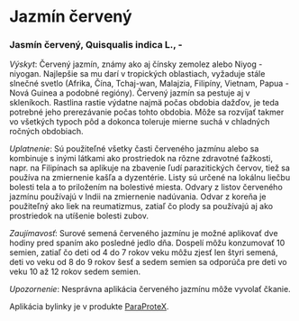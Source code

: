 Jazmín červený
==============

### Jasmín červený, Quisqualis indica L., -

*Výskyt*: Červený jazmín, známy ako aj čínsky zemolez alebo Niyog - niyogan.
Najlepšie sa mu darí v tropických oblastiach, vyžaduje stále slnečné svetlo
(Afrika, Čína, Tchaj-wan, Malajzia, Filipíny, Vietnam, Papua - Nová Guinea a
podobné regióny). Červený jazmín sa pestuje aj v skleníkoch. Rastlina rastie
výdatne najmä počas obdobia dažďov, je teda potrebné jeho prerezávanie počas
tohto obdobia. Môže sa rozvíjať takmer vo všetkých typoch pôd a dokonca toleruje
mierne suchá v chladných ročných obdobiach.

*Uplatnenie*: Sú použiteľné všetky časti červeného jazmínu alebo sa kombinuje s
inými látkami ako prostriedok na rôzne zdravotné ťažkosti, napr. na Filipínach
sa aplikuje na zbavenie ľudí parazitických červov, tiež sa používa na zmiernenie
kašľa a dyzentérie. Listy sú určené na lokálnu liečbu bolesti tela a to
priložením na bolestivé miesta. Odvary z listov červeného jazmínu používajú v
Indii na zmiernenie nadúvania. Odvar z koreňa je použiteľný ako liek na
reumatizmus, zatiaľ čo plody sa používajú aj ako prostriedok na utíšenie bolesti
zubov.

*Zaujímavosť*: Surové semená červeného jazmínu je možné aplikovať dve hodiny
pred spaním ako posledné jedlo dňa. Dospelí môžu konzumovať 10 semien, zatiaľ čo
deti od 4 do 7 rokov veku môžu zjesť len štyri semená, deti vo veku od 8 do 9
rokov šesť a sedem semien sa odporúča pre deti vo veku 10 až 12 rokov sedem
semien.

*Upozornenie*: Nesprávna aplikácia červeného jazmínu môže vyvolať čkanie.

Aplikácia bylinky je v produkte
[ParaProteX](/sip/#p/paraprotex).

